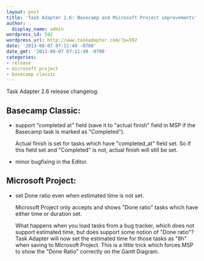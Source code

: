 ```yaml
---
layout: post
title: 'Task Adapter 2.6: Basecamp and Microsoft Project improvements'
author:
  display_name: admin
wordpress_id: 592
wordpress_url: http://www.taskadapter.com/?p=592
date: '2013-08-07 07:11:49 -0700'
date_gmt: '2013-08-07 07:11:49 -0700'
categories:
- release
- microsoft project
- basecamp classic
---
```

<p>Task Adapter 2.6 release changelog:</p>

## Basecamp Classic:

<ul>
<li>support "completed at" field (save it to "actual finish" field in MSP if the Basecamp task is marked as "Completed").

Actual finish is set for tasks which have "completed_at" field set. So if this field set and "Completed" is not, actual finish will still be set.</li></p>
<li>minor bugfixing in the Editor.</li>

</ul></p>

## Microsoft Project:

<ul>
<li>set Done ratio even when estimated time is not set.

Microsoft Project only accepts and shows "Done ratio" tasks which have either time or duration set.

What happens when you load tasks from a bug tracker, which does not support estimated time, but does support some notion of "Done ratio"? Task Adapter will now set the estimated time for  those tasks as "8h" when saving to Microsoft Project.  This is a little trick which forces MSP to show the "Done Ratio" correctly on the Gantt Diagram.</li>

</ul></p>
